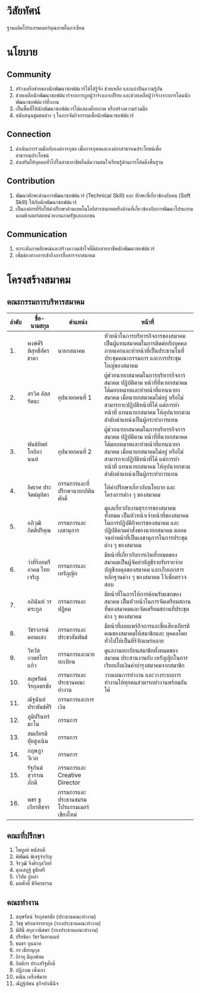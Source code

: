 # วิสัยทัศน์
ฐานผลิตโปรแกรมเมอร์คุณภาพในอาเซียน

# นโยบาย
## Community
1. สร้างเครือข่ายของนักพัฒนาซอฟต์แวร์ให้ได้รู้จัก ช่วยเหลือ และแบ่งปันความรู้กัน
2. ช่วยเหลือนักพัฒนาซอฟต์แวร์จากการถูกผู้ว่าจ้างเอาเปรียบ และช่วยเหลือผู้ว่าจ้างจากการโดนนักพัฒนาซอฟต์แวร์ทิ้งงาน
3. เป็นพื้นที่ให้นักพัฒนาซอฟต์แวร์ได้แสดงศักยภาพ หรือสร้างความร่วมมือ
4. สนับสนุนชุมชนต่าง ๆ ในการจัดกิจกรรมเพื่อนักพัฒนาซอฟต์แวร์

## Connection
1. ดำเนินการร่วมมือกับองค์การกุศล เพื่อการกุศลและองค์กรสาธารณประโยชน์เพื่อสาธารณประโยชน์
2. ส่งเสริมให้บุคคลทั่วไปในสาขาอาชีพอื่นมีความสนใจเรียนรู้ด้านการโค้ดดิ้งพื้นฐาน

## Contribution
1. พัฒนาทักษะด้านการพัฒนาซอฟต์แวร์ (Technical Skill) และ ทักษะที่เกี่ยวข้องกับคน (Soft Skill) ให้กับนักพัฒนาซอฟต์แวร์
2. เป็นองค์กรที่รับให้คำปรึกษาด้านเทคโนโลยีสารสนเทศหรือด้านที่เกี่ยวข้องกับการพัฒนาโปรแกรมคอมพิวเตอร์ต่อหน่วยงานภาครัฐและเอกชน

## Communication
1. ยกระดับภาพลักษณ์และสร้างความเข้าใจที่ดีต่อสายอาชีพนักพัฒนาซอฟต์แวร์
2. เพิ่มช่องทางการเข้าถึงการสื่อสารจากสมาคม

# โครงสร้างสมาคม
## คณะกรรมการบริหารสมาคม
| ลำดับ  | ชื่อ-นามสกุล  | ตำแหน่ง | หน้าที่ |
|---|---|---|---|
| 1. | พงษ์ศิริ พิสุทธิ์อัครธาดา  |  นายกสมาคม | หัวหน้าในการบริหารกิจการของสมาคมเป็นผู้แทนสมาคมในการติดต่อกับบุคคลภายนอกและทำหน้าที่เป็นประธานในที่ประชุมคณะกรรมการ และการประชุมใหญ่ของสมาคม |
| 2. | สรวิศ อัสสรัตนะ | อุปนายกคนที่ 1 | ผู้ช่วยนายกสมาคมในการบริหารกิจการสมาคม ปฏิบัติตาม หน้าที่ที่นายกสมาคมได้มอบหมายและทําหน้าที่แทนนายกสมาคม เมื่อนายกสมาคมไม่อยู่ หรือไม่สามารถจะปฏิบัติหน้าที่ได้ แต่การทําหน้าที่ แทนนายกสมาคม ให้อุปนายกตามสําดับตําแหน่งเป็นผู้กระทําการแทน |
| 3. | พันธ์ทิพย์ โกกิลานนท์ | อุปนายกคนที่ 2 | ผู้ช่วยนายกสมาคมในการบริหารกิจการสมาคม ปฏิบัติตาม หน้าที่ที่นายกสมาคมได้มอบหมายและทําหน้าที่แทนนายกสมาคม เมื่อนายกสมาคมไม่อยู่ หรือไม่สามารถจะปฏิบัติหน้าที่ได้ แต่การทําหน้าที่ แทนนายกสมาคม ให้อุปนายกตามสําดับตําแหน่งเป็นผู้กระทําการแทน |
| 4. | อิศเรศ ประจิตต์มุทิตา | กรรมการและที่ปรึกษานายกกิติมศักดิ์ | ให้คำปรึกษาเกี่ยวกับนโยบาย และโครงการต่าง ๆ ของสมาคม |
| 5. | อภิวุฒิ กิตติปริคุณ | กรรมการและเลขานุการ | ดูแลเกี่ยวกับงานธุรการของสมาคมทั้งหมด เป็นหัวหน้าเจ้าหน้าที่ของสมาคมในการปฏิบัติกิจการของสมาคม และปฏิบัติตามคำสั่งของนายกสมาคม ตลอดจนทำหน้าที่เป็นเลขานุการในการประชุมต่าง ๆ ของสมาคม |
| 6. | ว่าที่ร้อยตรีอาคม ไทยเจริญ | กรรมการและเหรัญญิก | มีหน้าที่เกี่ยวกับการเงินทั้งหมดของสมาคมเป็นผู้จัดทําบัญชีรายรับรายจ่าย บัญชีงบดุลของสมาคม และเก็บเอกสารหลักฐานต่าง ๆ ของสมาคม ไว้เพื่อตรวจสอบ |
| 7. | อภินันท์ วรตระกูล | กรรมการและปฏิคม | มีหน้าที่ในการให้การต้อนรับแขกของสมาคม เป็นหัวหน้าในการจัดเตรียมสถานที่ของสมาคมและจัดเตรียมสถานที่ประชุมต่าง ๆ ของสมาคม |
| 8. | วัชราภรณ์ ดอนแสง | กรรมการและประชาสัมพันธ์ | มีหน้าที่เผยแพร่กิจการและชื่อเสียงเกียรติคณของสมาคมให้สมาชิกและ บุคคลโดยทั่วไปให้เป็นที่ร้จักแพร่หลาย |
| 9. | วิทวัส กาพย์ไกรแก้ว | กรรมการและนายทะเบียน | ดูแลงานทะเบียนสมาชิกทั้งหมดของสมาคม ประสานงานกับ เหรัญญิกในการเรียกเก็บเงินค่าบํารุงสมาคมจากสมาชิก |
| 10. | สฤษรัตน์ จิรกุลพรชัย | กรรมการและประธานคณะทำงาน | วางแผนการทำงาน และวางระบบการทำงานให้ทุกคนสามารถทำงานพร้อมกันได้ |
| 11. | ณัฐนันท์ ประพันธ์ศิริ | กรรมการและการเงิน |  |
| 12. | ภูมิปรินทร์ มะโน | กรรมการ |  |
| 13. | สมเกียรติ ปุ๋ยสูงเนิน | กรรมการ |  |
| 14. | กฤษฎา วิเวก | กรรมการ |  |
| 15. | รัฐกันต์ สุวรรณภักดี | กรรมการและ Creative Director |  |
| 16. | พชร ชูเกียรติขจร | กรรมการและประธานชมรมโปรแกรมเมอร์เชียงใหม่ |  |

## คณะที่ปรึกษา
1. ไพบูลย์ พนัสบดี
2. พิพัฒน์ พิเชฐจำเริญ
3. จิรวุฒิ จึงศิรกุลวิทย์
4. ศุภเสฏฐ์ ชูชัยศรี
5. รวิทัต ภู่หลำ
6. มหศักดิ์ พิจิตรธรรม

## คณะทำงาน
1. สฤษรัตน์ จิรกุลพรชัย        (ประธานคณะทำงาน)
2. วิชชุ พร้อมจรรยากุล        (รองประธานคณะทำงาน)
3. พิสินี สกุลวานิชพร          (รองประธานคณะทำงาน)
4. ปริยธิดา วัชรวันทานนท์      
5. ธนธร บุนนาค             
6. กร เธียรนุกุล             
7. ถิรายุ มีฤกษ์สม            
8. กิตติกร ประเสริฐศักดิ์       
9. ปฎิภาณ เพ็งเภา           
10. คณิน เครือพิมาย          
11. ณัฏฐ์ปพน สุกิจปาณีนิจ       

